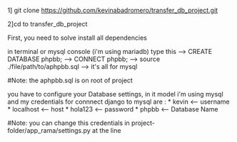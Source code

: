 1] git clone https://github.com/kevinabadromero/transfer_db_project.git

2]cd to transfer_db_project

First, you need to solve install all dependencies

in terminal or mysql console (i'm using mariadb) type this
--> CREATE DATABASE phpbb;
--> CONNECT phpbb;
--> source ./file/path/to/aphpbb.sql
--> it's all for mysql

#Note: the aphpbb.sql is on root of project

you have to configure your Database settings, in it model i'm using mysql and my credentials for connnect django to mysql are :
    * kevin <-- username
    * localhost <-- host
    * hola123 <-- password
    * phpbb <-- Database Name

#Note: you can change this credentials in project-folder/app_rama/settings.py at the line 
